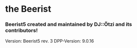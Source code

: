 # the Beerist
### Beerist5 created and maintained by DJ::Ötzi and its contributors!
Version: Beerist5 rev. 3
DPP-Version: 9.0.16
